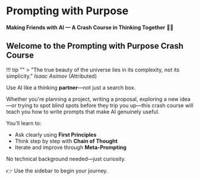 
# Prompting with Purpose

**Making Friends with AI — A Crash Course in Thinking Together** 🧠💭

## Welcome to the Prompting with Purpose Crash Course

!!! tip ""
    > "The true beauty of the universe lies in its complexity, not its simplicity." _Isaac Asimov_ (Attributed)

Use AI like a thinking **partner**—not just a search box.

Whether you're planning a project, writing a proposal, exploring a new idea—or trying to spot blind spots before they trip you up—this crash course will teach you how to write prompts that make AI genuinely useful.

You'll learn to:

- Ask clearly using **First Principles**
- Think step by step with **Chain of Thought**
- Iterate and improve through **Meta-Prompting**

No technical background needed—just curiosity.

👉 Use the sidebar to begin your journey.
